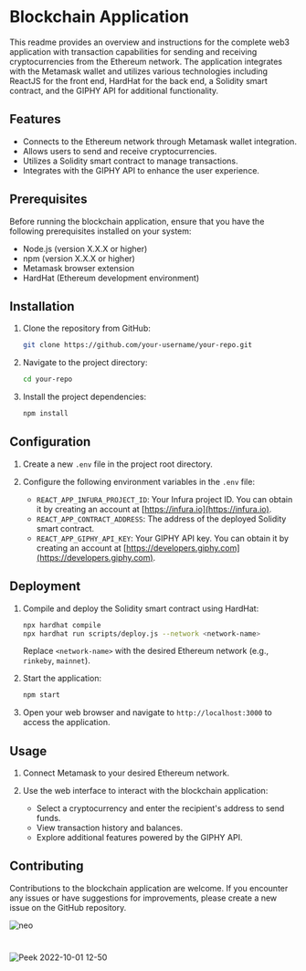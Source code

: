# Blockchain Application 

This readme provides an overview and instructions for the complete web3 application with transaction capabilities for sending and receiving cryptocurrencies from the Ethereum network. The application integrates with the Metamask wallet and utilizes various technologies including ReactJS for the front end, HardHat for the back end, a Solidity smart contract, and the GIPHY API for additional functionality.

## Features

- Connects to the Ethereum network through Metamask wallet integration.
- Allows users to send and receive cryptocurrencies.
- Utilizes a Solidity smart contract to manage transactions.
- Integrates with the GIPHY API to enhance the user experience.

## Prerequisites

Before running the blockchain application, ensure that you have the following prerequisites installed on your system:

- Node.js (version X.X.X or higher)
- npm (version X.X.X or higher)
- Metamask browser extension
- HardHat (Ethereum development environment)

## Installation

1. Clone the repository from GitHub:

   ```bash
   git clone https://github.com/your-username/your-repo.git
   ```

2. Navigate to the project directory:

   ```bash
   cd your-repo
   ```

3. Install the project dependencies:

   ```bash
   npm install
   ```

## Configuration

1. Create a new `.env` file in the project root directory.

2. Configure the following environment variables in the `.env` file:

   - `REACT_APP_INFURA_PROJECT_ID`: Your Infura project ID. You can obtain it by creating an account at [https://infura.io](https://infura.io).
   - `REACT_APP_CONTRACT_ADDRESS`: The address of the deployed Solidity smart contract.
   - `REACT_APP_GIPHY_API_KEY`: Your GIPHY API key. You can obtain it by creating an account at [https://developers.giphy.com](https://developers.giphy.com).

## Deployment

1. Compile and deploy the Solidity smart contract using HardHat:

   ```bash
   npx hardhat compile
   npx hardhat run scripts/deploy.js --network <network-name>
   ```

   Replace `<network-name>` with the desired Ethereum network (e.g., `rinkeby`, `mainnet`).

2. Start the application:

   ```bash
   npm start
   ```

3. Open your web browser and navigate to `http://localhost:3000` to access the application.

## Usage

1. Connect Metamask to your desired Ethereum network.

2. Use the web interface to interact with the blockchain application:
   - Select a cryptocurrency and enter the recipient's address to send funds.
   - View transaction history and balances.
   - Explore additional features powered by the GIPHY API.

## Contributing

Contributions to the blockchain application are welcome. If you encounter any issues or have suggestions for improvements, please create a new issue on the GitHub repository.



![neo](https://user-images.githubusercontent.com/99200113/193417743-19bd2d18-f972-47c4-a934-d601128769d4.gif)

#


![Peek 2022-10-01 12-50](https://user-images.githubusercontent.com/99200113/193417476-5c17e351-1ebb-4313-9572-9ecfe5ce1d43.gif)
